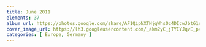 ```yaml
---
title: June 2011
elements: 37
album_url: https://photos.google.com/share/AF1QipNXTNjgWhsOc4DIcwJbt61epkZ4fV-8y3RcJwAjflx3h9vxQ6ip1a3bntCdLZh-mw?key=TkRvTWtVMkc2RVhlYlMtOWI3eGl6aHIyeG9VT3ZR
cover_image_url: https://lh3.googleusercontent.com/_akm2yC_jTYIYJqvE_p49hd2z6cxtEA5MVrAFSnJHnLohyvhrZUWpLs-TpikZwDc-y7Zq7QSEwLqePoRrFzCa0wucYcWZKWDb0WR5BnN6ovxEwkFaiIKDTar5H4oHWoNiBFNsnx1Sq7VUrVK86TbX9liPBKomsU_76gUaTb_Ar0whPy0TmqIG_28GXsG3UABdl1kK_HPuv4h51hhOt-7ZMZXRDKhFq2imqKYddR9C4tuxodnkB8iyR-ykw5phUOb_aROQ0kyvoUEKZsLcqEftDGecT0FNxfVNsDDIp9o-GnIR4bjZ-b9WnK-l0tUh86qTW2qzB-sfqjmiU3NYYVFaNiSgDB1ATKvrt_KZTXj36BeuqJD5P-UYpVZoe0_mao_NF5ZojPKqSnEgTSSX0degWhuiYdXCbWwP8SdfHc5lCEDgSjtY-8WAXDIThpwkCtC_zXWI8H6cntpX9BNRmeSkot0hZbM8xPhbMKMXDQ2IARQJ6icaKLCj6VCAVNnhr_f2Or-5ZrxBacRA-ab1Gl7vk1LhZgUqJFtyGuPhQeusXQhr1rxDcUz5sqp1AIWxhM-9jFyCHtUy0xAtbYEdxhXIp3KJ_YKl71t8F5MevOS4OWEJW59ZZ2Vgv9sp9GEdLHiZj6Fszixm05EDNIwQTZKGu8=s195-p-k-no
categories: [ Europe, Germany ]
---
```

